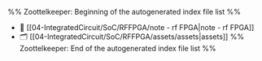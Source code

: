 %% Zoottelkeeper: Beginning of the autogenerated index file list  %%
- 📄 [[04-IntegratedCircuit/SoC/RFFPGA/note - rf FPGA|note - rf FPGA]]
- 🗂️ [[04-IntegratedCircuit/SoC/RFFPGA/assets/assets|assets]]
%% Zoottelkeeper: End of the autogenerated index file list  %%
